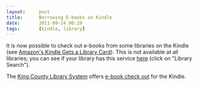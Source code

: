 ```yaml
---
layout:     post
title:      Borrowing E-books on Kindle
date:       2011-09-24 00:29
tags:       [kindle, library]
---
```


It is now possible to check out e-books from some libraries on the
Kindle (see [Amazon's Kindle Gets a Library
Card](https://www.wired.com/2011/09/how-to-check-out-library-books-for-kindle/)). This
is not available at all libraries; you can see if your library has
this service [here](http://search.overdrive.com/) (click on "Library
Search").

The [King County Library System](http://www.kcls.org/) offers [e-book
check out](http://overdrive.downloads.kcls.org/) for the Kindle.
